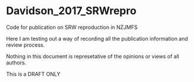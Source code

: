 # Davidson_2017_SRWrepro
Code for publication on SRW reproduction in NZJMFS

Here I am testing out a way of recording all the publication information and review process.

Nothing in this document is represetative of the opinions or views of all authors. 

This is a DRAFT ONLY